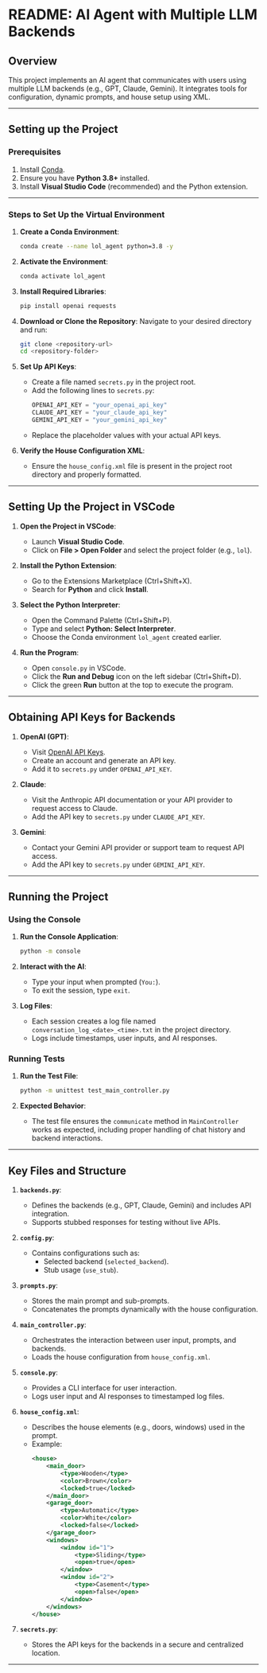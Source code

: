 # README: AI Agent with Multiple LLM Backends

## Overview

This project implements an AI agent that communicates with users using multiple LLM backends (e.g., GPT, Claude, Gemini). It integrates tools for configuration, dynamic prompts, and house setup using XML.

---

## Setting up the Project

### Prerequisites
1. Install [Conda](https://docs.conda.io/en/latest/miniconda.html).
2. Ensure you have **Python 3.8+** installed.
3. Install **Visual Studio Code** (recommended) and the Python extension.

---

### Steps to Set Up the Virtual Environment

1. **Create a Conda Environment**:
   ```bash
   conda create --name lol_agent python=3.8 -y
   ```

2. **Activate the Environment**:
   ```bash
   conda activate lol_agent
   ```

3. **Install Required Libraries**:
   ```bash
   pip install openai requests
   ```

4. **Download or Clone the Repository**:
   Navigate to your desired directory and run:
   ```bash
   git clone <repository-url>
   cd <repository-folder>
   ```

5. **Set Up API Keys**:
   - Create a file named `secrets.py` in the project root.
   - Add the following lines to `secrets.py`:
     ```python
     OPENAI_API_KEY = "your_openai_api_key"
     CLAUDE_API_KEY = "your_claude_api_key"
     GEMINI_API_KEY = "your_gemini_api_key"
     ```
   - Replace the placeholder values with your actual API keys.

6. **Verify the House Configuration XML**:
   - Ensure the `house_config.xml` file is present in the project root directory and properly formatted.

---

## Setting Up the Project in VSCode

1. **Open the Project in VSCode**:
   - Launch **Visual Studio Code**.
   - Click on **File > Open Folder** and select the project folder (e.g., `lol`).

2. **Install the Python Extension**:
   - Go to the Extensions Marketplace (Ctrl+Shift+X).
   - Search for **Python** and click **Install**.

3. **Select the Python Interpreter**:
   - Open the Command Palette (Ctrl+Shift+P).
   - Type and select **Python: Select Interpreter**.
   - Choose the Conda environment `lol_agent` created earlier.

4. **Run the Program**:
   - Open `console.py` in VSCode.
   - Click the **Run and Debug** icon on the left sidebar (Ctrl+Shift+D).
   - Click the green **Run** button at the top to execute the program.

---

## Obtaining API Keys for Backends

1. **OpenAI (GPT)**:
   - Visit [OpenAI API Keys](https://platform.openai.com/signup/).
   - Create an account and generate an API key.
   - Add it to `secrets.py` under `OPENAI_API_KEY`.

2. **Claude**:
   - Visit the Anthropic API documentation or your API provider to request access to Claude.
   - Add the API key to `secrets.py` under `CLAUDE_API_KEY`.

3. **Gemini**:
   - Contact your Gemini API provider or support team to request API access.
   - Add the API key to `secrets.py` under `GEMINI_API_KEY`.

---

## Running the Project

### Using the Console
1. **Run the Console Application**:
   ```bash
   python -m console
   ```

2. **Interact with the AI**:
   - Type your input when prompted (`You:`).
   - To exit the session, type `exit`.

3. **Log Files**:
   - Each session creates a log file named `conversation_log_<date>_<time>.txt` in the project directory.
   - Logs include timestamps, user inputs, and AI responses.

### Running Tests
1. **Run the Test File**:
   ```bash
   python -m unittest test_main_controller.py
   ```

2. **Expected Behavior**:
   - The test file ensures the `communicate` method in `MainController` works as expected, including proper handling of chat history and backend interactions.

---

## Key Files and Structure

1. **`backends.py`**:
   - Defines the backends (e.g., GPT, Claude, Gemini) and includes API integration.
   - Supports stubbed responses for testing without live APIs.

2. **`config.py`**:
   - Contains configurations such as:
     - Selected backend (`selected_backend`).
     - Stub usage (`use_stub`).

3. **`prompts.py`**:
   - Stores the main prompt and sub-prompts.
   - Concatenates the prompts dynamically with the house configuration.

4. **`main_controller.py`**:
   - Orchestrates the interaction between user input, prompts, and backends.
   - Loads the house configuration from `house_config.xml`.

5. **`console.py`**:
   - Provides a CLI interface for user interaction.
   - Logs user input and AI responses to timestamped log files.

6. **`house_config.xml`**:
   - Describes the house elements (e.g., doors, windows) used in the prompt.
   - Example:
     ```xml
     <house>
         <main_door>
             <type>Wooden</type>
             <color>Brown</color>
             <locked>true</locked>
         </main_door>
         <garage_door>
             <type>Automatic</type>
             <color>White</color>
             <locked>false</locked>
         </garage_door>
         <windows>
             <window id="1">
                 <type>Sliding</type>
                 <open>true</open>
             </window>
             <window id="2">
                 <type>Casement</type>
                 <open>false</open>
             </window>
         </windows>
     </house>
     ```

7. **`secrets.py`**:
   - Stores the API keys for the backends in a secure and centralized location.

---